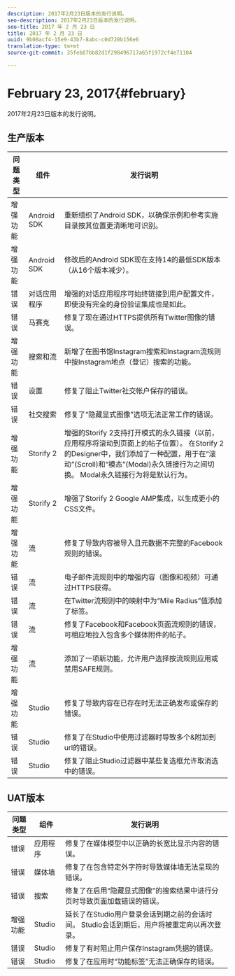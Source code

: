 ```yaml
---
description: 2017年2月23日版本的发行说明。
seo-description: 2017年2月23日版本的发行说明。
seo-title: 2017 年 2 月 23 日
title: 2017 年 2 月 23 日
uuid: 9b08acf4-15e9-43b7-8abc-c0d720b156e6
translation-type: tm+mt
source-git-commit: 35feb87bb82d1f298496717a65f1972cf4e71104

---
```



# February 23, 2017{#february}

2017年2月23日版本的发行说明。

## 生产版本

| **问题类型** | **组件** | **发行说明** |
|---|---|---|
| 增强功能 | Android SDK | 重新组织了Android SDK，以确保示例和参考实施目录按其位置更清晰地可识别。 |
| 增强功能 | Android SDK | 修改后的Android SDK现在支持14的最低SDK版本（从16个版本减少）。 |
| 错误 | 对话应用程序 | 增强的对话应用程序可始终链接到用户配置文件，即使没有完全的身份验证集成也是如此。 |
| 错误 | 马赛克 | 修复了现在通过HTTPS提供所有Twitter图像的错误。 |
| 增强功能 | 搜索和流 | 新增了在图书馆Instagram搜索和Instagram流规则中按Instagram地点（登记）搜索的功能。 |
| 错误 | 设置 | 修复了阻止Twitter社交帐户保存的错误。 |
| 错误 | 社交搜索 | 修复了“隐藏显式图像”选项无法正常工作的错误。 |
| 增强功能 | Storify 2 | 增强的Storify 2支持打开模式的永久链接（以前，应用程序将滚动到页面上的帖子位置）。 在Storify 2的Designer中，我们添加了一种配置，用于在“滚动”(Scroll)和“模态”(Modal)永久链接行为之间切换。 Modal永久链接行为将是默认行为。 |
| 增强功能 | Storify 2 | 增强了Storify 2 Google AMP集成，以生成更小的CSS文件。 |
| 增强功能 | 流 | 修复了导致内容被导入且元数据不完整的Facebook规则的错误。 |
| 错误 | 流 | 电子邮件流规则中的增强内容（图像和视频）可通过HTTPS获得。 |
| 错误 | 流 | 在Twitter流规则中的映射中为“Mile Radius”值添加了标签。 |
| 错误 | 流 | 修复了Facebook和Facebook页面流规则的错误，可相应地拉入包含多个媒体附件的帖子。 |
| 增强功能 | 流 | 添加了一项新功能，允许用户选择按流规则应用或禁用SAFE规则。 |
| 增强功能 | Studio | 修复了导致内容在已存在时无法正确发布或保存的错误。 |
| 错误 | Studio | 修复了在Studio中使用过滤器时导致多个&amp;附加到url的错误。 |
| 错误 | Studio | 修复了阻止Studio过滤器中某些复选框允许取消选中的错误。 |

## UAT版本

| **问题类型** | **组件** | **发行说明** |
|---|---|---|
| 错误 | 应用程序 | 修复了在媒体模型中以正确的长宽比显示内容的错误。 |
| 错误 | 媒体墙 | 修复了在包含特定外字符时导致媒体墙无法呈现的错误。 |
| 错误 | 搜索 | 修复了在启用“隐藏显式图像”的搜索结果中进行分页时导致页面加载错误的错误。 |
| 增强功能 | Studio | 延长了在Studio用户登录会话到期之前的会话时间。 Studio会话到期后，用户将被重定向以再次登录。 |
| 错误 | Studio | 修复了有时阻止用户保存Instagram凭据的错误。 |
| 错误 | Studio | 修复了在应用时“功能标签”无法正确保存的错误。 |

